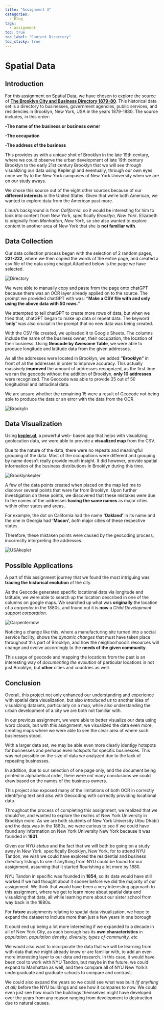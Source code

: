 ```yaml
---
title: "Assignment 3"
categories:
  - Blog
tags:
  - assignment
toc: true
toc_label: "Content Directory"
toc_sticky: true
---
```


# Spatial Data

## **Introduction**
For this assignment on Spatial Data, we have chosen to explore the source of **[The Brooklyn City and Business Directory 1879-80](https://archive.org/details/1880BPL/page/n21/mode/2up)**. This historical data set is a directory to businesses, government agencies, public services, and residencies in Brooklyn, New York, USA in the years 1879-1880. The source includes, in this order:

**-The name of the business or business owner**

**-The occupation**

**-The address of the business**


This provides us with a unique shot of Brooklyn in the late 19th century, where we could observe the urban development of late 19th century Brooklyn to the early 21st century Brooklyn that we will see through visualizing our data using Kepler.gl and eventually, through our own eyes once we fly to the New York campuses of New York University when we are on our study aways.

We chose this source out of the eight other sources because of our **different interests** in the United States. Given that we’re both American, we wanted to explore data from the American past more. 

Linus’s background is from *California*, so it would be interesting for him to look into content from New York, specifically *Brooklyn, New York*. Elizabeth is originally from *Manhattan, New York,* so she also wanted to explore content in another area of New York that she is **not familiar with**. 



## **Data Collection**

Our data collection process began with the selection of 2 random pages, **221-222**, where we then copied the words of the entire page, and created a csv file of the data using chatgpt.Attached below is the page we have selected. 

![Directory](/assets/images/Directory.png)

 We were able to manually copy and paste from the page onto chatGPT because there was an OCR layer already applied on to the source. The prompt we provided chatGPT with was: **“Make a CSV file with and only using the above data with 50 rows.”** 

 We attempted to tell chatGPT to create more rows of data, but when we tried that, chatGPT began to make up data or repeat data. The keyword **‘only’** was also crucial in the prompt that no new data was being created.

With the CSV file created, we uploaded it to Google Sheets. The columns include the name of the business owner, their occupation, the location of their business. Using **Geocode by Awesome Table**, we were able to produce longitude and latitude data from the given addresses. 

As all the addresses were located in Brooklyn, we added **"Brooklyn"** in front of all the addresses in order to improve accuracy. This actually massively **improved** the amount of addresses recognized, as the first time we ran the geocode without the addition of Brooklyn, **only 10 addresses** were recognized. The Geocode was able to provide 35 out of 50 longitudinal and latitudinal data. 

We are unsure whether the remaining 15 were a result of Geocode not being able to produce the data or an error with the data from the OCR. 

![Brookyln](/assets/images/Brooklyn.png)


## Data Visualization


Using **[kepler.gl](https://kepler.gl)**, a powerful web- based app that helps with visualizing geolocation data, we were able to provide a **visualized map** from the CSV.

Due to the nature of the data, there were no repeats and meaningful grouping of the data. Most of the occupations were different and grouping by name doesn’t really provide much insight. It did however, provide spatial information of the business distributions in Brooklyn during this time.

![Brooklynkepler](/assets/images/brooklynkepler.png)

A few of the data points created when placed on the map led me to discover several points that were far from Brooklyn. Upon further investigation on these points, we discovered that these mistakes were due to the names of the addresses **having the same names** as major cities within other states and areas. 

For example, the dot on California had the name **‘Oakland’** in its name and the one in Georgia had **‘Macon’**, *both* major cities of these respective states. 

Therefore, these mistaken points were caused by the geocoding process, incorrectly interpreting the addresses. 

![USAkepler](/assets/images/USAkepler.png)

## Possible Applications

A part of this assignment journey that we found the most intriguing was **tracing the historical evolution** of the city. 

As the Geocode generated specific locational data via longitude and latitude, we were able to search up the location described in one of the columns on google maps. We searched up what was **originally** the location of a *carpenter* in the 1880s, and found out it is **now** a *Child Development support corporation*. 

![Carpenternow](/assets/images/carpenternow.png)


Noticing a change like this, where a manufacturing site turned into a social service facility, shows the *dynamic changes* that must have taken place throughout this part of Brooklyn, and how the neighborhood’s resources will change and evolve accordingly to the **needs of the given community**. 

This usage of geocode and mapping the locations from the past is an interesting way of *documenting the evolution* of particular locations in not just Brooklyn, but **other** cities and countries as well. 



## Conclusion

Overall, this project not only enhanced our understanding and experience with spatial data visualization, but also *introduced us* to another idea of visualizing datasets, particularly on a map, while also understanding the urban development of a city we are both not familiar with. 

In our previous assignment, we were able to better visualize our data using word clouds, but with this assignment, we visualized the data even more, creating maps where we were able to see the clear area of where such businesses stood. 

With a larger data set, we may be able even more clearly identigy hotspots for businesses and perhaps even hotspots for specific businesses. This was *not* possible on the size of data we analyzed due to the lack of repeating businesses. 

In addition, due to our selection of one page only, and the document being printed in alphabetical order, there were *not* many conclusions we could draw based on the names of the business owners. 

This project also exposed many of the limitations of both OCR in correctly identifying text and also with Geocoding with correctly providing locational data. 

Throughout the process of completing this assignment, we realized that we should’ve, and wanted to explore the realms of New York University in Brooklyn more. As we are both students of New York University (Abu Dhabi) and the data was in the 1880s, we were curious to see if we could have found any information on New York University New York because it was founded in **1831**. 

Given *our NYU status* and the fact that we will both be going on a study away in New York, specifically Brooklyn, New York, for to attend NYU Tandon, we wish we could have explored the residential and business directory listings to see if anything from NYU could be found for our assignment, assuming that it started flourishing a lot more by 1880. 

NYU Tandon in specific was founded in **1854**, so its data would have still worked if we had thought about it sooner before we did the majority of our assignment. We think that would have been a very interesting approach to this assignment, where we get to learn more about spatial data and visualizing that data, all while learning more about our sister school from way back in the 1880s.

For **future** assignments relating to spatial data visualization, we hope to expand the dataset to include more than just a few years in one borough. 

It could end up being a lot more interesting if we expanded to a decade in all of New York City, as each borough has its **own characteristics** in *population, population density, diversity, types of community, etc.* 

We would also want to incorporate the data that we will be learning from with data that we might already know or are familiar with, to add an even more interesting layer to our data and research. In this case, it would have been cool to work with NYU Tandon, but maybe in the future, we could expand to Manhattan as well, and then compare all of NYU New York’s undergraduate and graduate schools to compare and contrast. 

We could also expand the years so we could see what was built *(if anything at all)* before the NYU buildings and see how it compares to now. We could even just see how much the buildings themselves might have developed over the years from any reason ranging from development to destruction due to natural causes.



